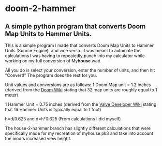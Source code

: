# doom-2-hammer
## A simple python program that converts Doom Map Units to Hammer Units.


This is a simple program I made that converts Doom Map Units to Hammer Units (Source Engine), and vice versa. It was meant to automate the calculations I was having to repeatedly punch into my calculator while working on my full conversion of My**house**.wad.


All you do is select your conversion, enter the number of units, and then hit "Convert!" The program does the rest for you.


Unit values and conversions are as follows:
1 Doom Map unit = 1.2 inches (derived from the [Doom Wiki](https://doom.fandom.com/wiki/Map_unit) stating that 32 map units are roughly equal to 1 meter)

1 Hammer Unit =  0.75 inches (derived from the [Valve Developer Wiki](https://developer.valvesoftware.com/wiki/Dimensions_(Half-Life_2_and_Counter-Strike:_Source)) stating that 16 Hammer Units is typically equal to 1 foot)

h=d/0.625 and d=h*0.625 (From calculations I did myself)

The house-2-hammer branch has slightly different calculations that were specifically made for my recreation of myhouse.pk3 and take into account the mod's increased view height.
